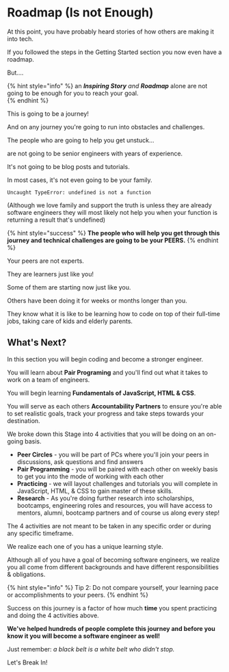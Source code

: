 # Roadmap \(Is not Enough\)

At this point, you have probably heard stories of how others are making it into tech.

If you followed the steps in the Getting Started section you now even have a roadmap. 

But....

{% hint style="info" %}
an _**Inspiring Story** and **Roadmap**_ alone are not going to be enough for you to reach your goal.  
{% endhint %}

This is going to be a journey! 

And on any journey you're going to run into obstacles and challenges. 

The people who are going to help you get unstuck... 

are not going to be senior engineers with years of experience. 

It's not going to be blog posts and tutorials. 

In most cases, it's not even going to be your family. 

```text
Uncaught TypeError: undefined is not a function
```

\(Although we love family and support the truth is unless they are already software engineers they will most likely not help you when your function is returning a result that's undefined\) 

{% hint style="success" %}
**The people who will help you get through this journey and technical challenges are going to be your PEERS.** 
{% endhint %}

Your peers are not experts. 

They are learners just like you! 

Some of them are starting now just like you.

Others have been doing it for weeks or months longer than you.

They know what it is like to be learning how to code on top of their full-time jobs, taking care of kids and elderly parents.

## What's Next?

In this section you will begin coding and become a stronger engineer. 

You will learn about **Pair Programing** and you'll find out what it takes to work on a team of engineers. 

You will begin learning **Fundamentals of JavaScript, HTML & CSS**. 

You will serve as each others **Accountability Partners** to ensure you're able to set realistic goals, track your progress and take steps towards your destination.

We broke down this Stage into 4 activities that you will be doing on an on-going basis. 

* **Peer Circles** - you will be part of PCs where you'll join your peers in discussions, ask questions and find answers
* **Pair Programming** - you will be paired with each other on weekly basis to get you into the mode of working with each other
* **Practicing** - we will layout challenges and tutorials you will complete in JavaScript, HTML, & CSS to gain master of these skills. 
* **Research** - As you're doing further research into scholarships, bootcamps, engineering roles and resources, you will have access to mentors, alumni, bootcamp partners and of course us along every step!

The 4 activities are not meant to be taken in any specific order or during any specific timeframe. 

We realize each one of you has a unique learning style. 

Although all of you have a goal of becoming software engineers, we realize you all come from different backgrounds and have different responsibilities & obligations. 

{% hint style="info" %}
Tip 2: Do not compare yourself, your learning pace or accomplishments to your peers. 
{% endhint %}

Success on this journey is a factor of how much **time** you spent practicing and doing the 4 activities above. 

**We've helped hundreds of people complete this journey and before you know it you will become a software engineer as well!**

Just remember: _a black belt is a white belt who didn't stop._

Let's Break In!

